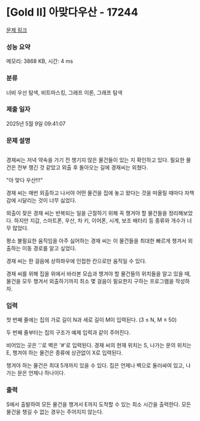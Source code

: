 # [Gold II] 아맞다우산 - 17244 

[문제 링크](https://www.acmicpc.net/problem/17244) 

### 성능 요약

메모리: 3868 KB, 시간: 4 ms

### 분류

너비 우선 탐색, 비트마스킹, 그래프 이론, 그래프 탐색

### 제출 일자

2025년 5월 9일 09:41:07

### 문제 설명

<p style="text-align: center;"><img alt="" src="https://upload.acmicpc.net/e2f9a035-8d67-4097-8249-37df9c9406f9/-/preview/"></p>

<p>경재씨는 저녁 약속을 가기 전 챙기지 않은 물건들이 있는 지 확인하고 있다. 필요한 물건은 전부 챙긴 것 같았고 외출 후 돌아오는 길에 경재씨는 외쳤다.</p>

<p>"아 맞다 우산!!!"</p>

<p>경재 씨는 매번 외출하고 나서야 어떤 물건을 집에 놓고 왔다는 것을 떠올릴 때마다 자책감에 시달리는 것이 너무 싫었다.</p>

<p>외출이 잦은 경재 씨는 반복되는 일을 근절하기 위해 꼭 챙겨야 할 물건들을 정리해보았다. 하지만 지갑, 스마트폰, 우산, 차 키, 이어폰, 시계, 보조 배터리 등 종류와 개수가 너무 많았다.</p>

<p>평소 불필요한 움직임을 아주 싫어하는 경재 씨는 이 물건들을 최대한 빠르게 챙겨서 외출하는 이동 경로를 알고 싶었다.</p>

<p>경재 씨는 한 걸음에 상하좌우에 인접한 칸으로만 움직일 수 있다.</p>

<p>경재 씨를 위해 집을 위에서 바라본 모습과 챙겨야 할 물건들의 위치들을 알고 있을 때, 물건을 모두 챙겨서 외출하기까지 최소 몇 걸음이 필요한지 구하는 프로그램을 작성하자.</p>

### 입력 

 <p>첫 번째 줄에는 집의 가로 길이 N과 세로 길이 M이 입력된다. (3 ≤ N, M ≤ 50)</p>

<p>두 번째 줄부터는 집의 구조가 예제 입력과 같이 주어진다.</p>

<p>비어있는 곳은 '.'로 벽은 '#'로 입력된다. 경재 씨의 현재 위치는 S, 나가는 문의 위치는 E, 챙겨야 하는 물건은 종류에 상관없이 X로 입력된다.</p>

<p>챙겨야 하는 물건은 최대 5개까지 있을 수 있다. 집은 언제나 벽으로 둘러싸여 있고, 나가는 문은 언제나 하나이다.</p>

### 출력 

 <p>S에서 출발하여 모든 물건을 챙겨서 E까지 도착할 수 있는 최소 시간을 출력한다. 모든 물건을 챙길 수 없는 경우는 주어지지 않는다.</p>

